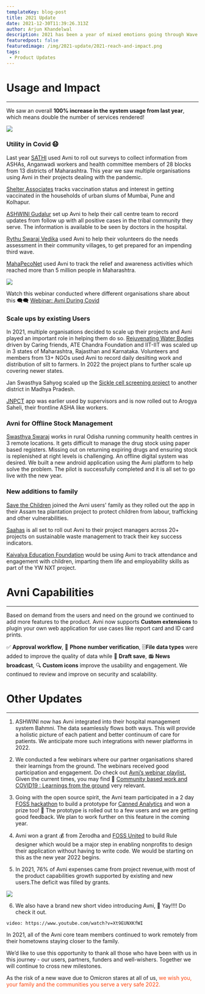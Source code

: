 ```yaml
---
templateKey: blog-post
title: 2021 Update
date: 2021-12-30T11:39:26.313Z
author: Arjun Khandelwal
description: 2021 has been a year of mixed emotions going through Wave 2 of the pandemic, hopes from the availability of vaccines and then again the scare of a new wave. As we went through this, Avni product and community has both consolidated and grown. Read on to know more.
featuredpost: false
featuredimage: /img/2021-update/2021-reach-and-impact.png
tags:
 - Product Updates
---
```

# Usage and Impact
----------------
We saw an overall **100% increase in the system usage from last year**, which means double the number of services rendered!

![](/img/2021-update/2021-reach-and-impact.png)

### Utility in Covid 😷
Last year <a href="https://sathicehat.org/" target="_blank" rel="noopener noreferrer">SATHI</a> used Avni to roll out surveys to collect information from ASHAs, Anganwadi workers and health committee members of 28 blocks from 13 districts of Maharashtra. This year we saw multiple organisations using Avni in their projects dealing with the pandemic. 

<a href="https://avniproject.org/blog/shelter-journey-remoulding-data-collection-paper-kobotoolbox-avni/" target="_blank" rel="noopener noreferrer">Shelter Associates</a> tracks vaccination status and interest in getting vaccinated in the households of urban slums of Mumbai, Pune and Kolhapur. 

<a href="https://avniproject.org/blog/how-avni-has-become-pillar-of-community-MIS-at-ASHWINI/" target="_blank" rel="noopener noreferrer">ASHWINI Gudalur</a> set up Avni to help their call centre team to record updates from follow up with all positive cases in the tribal community they serve. The information is available to be seen by doctors in the hospital. 

<a href="https://rsvonline.org/about-rsv/" target="_blank" rel="noopener noreferrer">Rythu Swaraj Vedika</a> used Avni to help their volunteers do the needs assessment in their community villages, to get prepared for an impending third wave. 

<a href="https://avniproject.org/case-studies/mahapeconet-use-of-avni-in-covid-relief" target="_blank" rel="noopener noreferrer">MahaPecoNet</a> used Avni to track the relief and awareness activities which reached more than 5 million people in Maharashtra.

![](/img/2021-update/avni-in-covid-mpn.png)

Watch this webinar conducted where different organisations share about this 🗨️🗨 <a href="https://www.youtube.com/watch?v=kHagSqKyZxQ&list=PLEy8ff0CKDBma3KoU5fmCJ5Te9zsiuG2a&index=8" target="_blank" rel="noopener noreferrer">Webinar: Avni During Covid</a>

### Scale ups by existing Users
In 2021, multiple organisations decided to scale up their projects and Avni played an important role in helping them do so. <a href="https://avniproject.org/case-studies/dam-and-water-bodies-desilting-work-monitoring-1" target="_blank" rel="noopener noreferrer">Rejuvenating Water Bodies</a> driven by Caring friends, ATE Chandra Foundation and IIT-IIT was scaled up in 3 states of Maharashtra, Rajasthan and Karnataka. Volunteers and members from 13+ NGOs used Avni to record daily desilting work and distribution of silt to farmers. In 2022 the project plans to further scale up covering newer states. 

Jan Swasthya Sahyog scaled up the <a href="https://avniproject.org/case-studies/avni-for-sickle-cell-disease-screening-and-treatment" target="_blank" rel="noopener noreferrer">Sickle cell screening project</a> to another district in Madhya Pradesh. 

<a href="https://avniproject.org/case-studies/use-of-avni-in-jnpct-malnutrition-project-case-study" target="_blank" rel="noopener noreferrer">JNPCT</a> app was earlier used by supervisors and is now rolled out to Arogya Saheli, their frontline ASHA like workers.

### Avni for Offline Stock Management
<a href="http://www.swasthyaswaraj.org/" target="_blank" rel="noopener noreferrer">Swasthya Swaraj</a> works in rural Odisha running community health centres in 3 remote locations. It gets difficult to manage the drug stock using paper based registers. Missing out on returning expiring drugs and ensuring stock is replenished at right levels is challenging. An offline digital system was desired. We built a new android application using the Avni platform to help solve the problem. The pilot is successfully completed and it is all set to go live with the new year.

### New additions to family
<a href="https://www.savethechildren.in/" target="_blank" rel="noopener noreferrer">Save the Children</a> joined the Avni users' family as they rolled out the app in their Assam tea plantation project to protect children from labour, trafficking and other vulnerabilities. 

<a href="https://www.saahas.org/" target="_blank" rel="noopener noreferrer">Saahas</a> is all set to roll out Avni to their project managers across 20+ projects on sustainable waste management to track their key success indicators. 

<a href="https://kaivalyaeducation.org/" target="_blank" rel="noopener noreferrer">Kaivalya Education Foundation</a> would be using Avni to track attendance and engagement with children, imparting them life and employability skills as part of the YW NXT project.

# Avni Capabilities
----------------
Based on demand from the users and need on the ground we continued to add more features to the product. Avni now supports **Custom extensions** to plugin your own web application for use cases like report card and ID card prints.

 ✅ **Approval workflow**, 📱 **Phone number verification**, 🗄️**File data types** were added to improve the quality of data while 📨 **Draft save**, 📻 **News broadcast**, 🔍 **Custom icons** improve the usability and engagement. We continued to review and improve on security and scalability.

# Other Updates
----------------
1. ASHWINI now has Avni integrated into their hospital management system Bahmni. The data seamlessly flows both ways. This will provide a holistic picture of each patient and better continuum of care for patients. We anticipate more such integrations with newer platforms in 2022.


2. We conducted a few webinars where our partner organisations shared their learnings from the ground. The webinars received good participation and engagement. Do check out <a href="https://youtube.com/playlist?list=PLEy8ff0CKDBma3KoU5fmCJ5Te9zsiuG2a" target="_blank" rel="noopener noreferrer">Avni’s webinar playlist.</a> Given the current times, you may find 🎥 <a href="https://youtu.be/GbhaCzG3YqY" target="_blank" rel="noopener noreferrer"> Community based work and COVID19 : Learnings from the ground</a> very relevant.

3. Going with the open source spirit, the Avni team participated in a 2 day <a href="https://forum.fossunited.org/t/foss-hack-2021-results/957" target="_blank" rel="noopener noreferrer">FOSS hackathon</a> to build a prototype for <a href="https://fossunited.org/" target="_blank" rel="noopener noreferrer">Canned Analytics</a> and won a prize too! 🏅 The prototype is rolled out to a few users and we are getting good feedback. We plan to work further on this feature in the coming year.


4. Avni won a grant 💰 from Zerodha and <a href="https://fossunited.org/" target="_blank" rel="noopener noreferrer">FOSS United</a> to build Rule designer which would be a major step in enabling nonprofits to design their application without having to write code. We would be starting on this as the new year 2022 begins.


5. In 2021, 76% of Avni expenses came from project revenue,with most of the product capabilities growth supported by existing and new users.The deficit was filled by grants.

![](/img/2021-update/avni-sustainability.png)


6. We also have a brand new short video introducing Avni, 🎥 Yay!!!! Do check it out.

`video: https://www.youtube.com/watch?v=Xt9EUNXKfWI`

In 2021, all of the Avni core team members continued to work remotely from their hometowns staying closer to the family.

We’d like to use this opportunity to thank all those who have been with us in this journey - our users, partners, funders and well-wishers. Together we will continue to cross new milestones.

As the risk of a new wave due to Omicron stares at all of us, <span style="color:#ff470f">we wish you, your family and the communities you serve a very safe 2022.</span>



